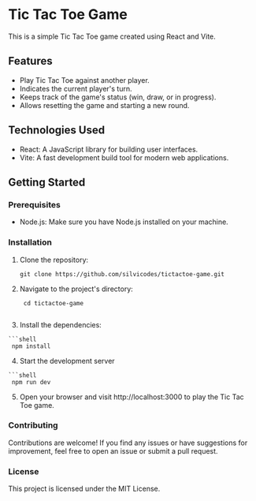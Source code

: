 # Tic Tac Toe Game

This is a simple Tic Tac Toe game created using React and Vite.

## Features

- Play Tic Tac Toe against another player.
- Indicates the current player's turn.
- Keeps track of the game's status (win, draw, or in progress).
- Allows resetting the game and starting a new round.

## Technologies Used

- React: A JavaScript library for building user interfaces.
- Vite: A fast development build tool for modern web applications.

## Getting Started

### Prerequisites

- Node.js: Make sure you have Node.js installed on your machine.

### Installation

1. Clone the repository:

   ```shell
   git clone https://github.com/silvicodes/tictactoe-game.git
   
2.  Navigate to the project's directory:

    ```shell 
     cd tictactoe-game
     
 3.  Install the dependencies:

    ```shell 
     npm install
     
 4.  Start the development server

    ```shell 
     npm run dev
 
 5. Open your browser and visit http://localhost:3000 to play the Tic Tac Toe game.

### Contributing
Contributions are welcome! If you find any issues or have suggestions for improvement, feel free to open an issue or submit a pull request.

### License
This project is licensed under the MIT License.

